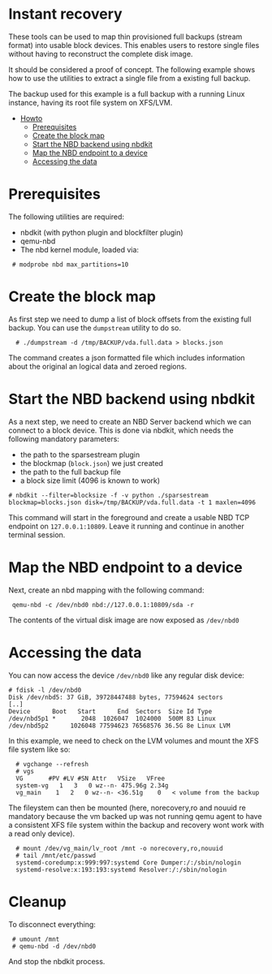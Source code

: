 # Instant recovery

These tools can be used to map thin provisioned full backups (stream format)
into usable block devices. This enables users to restore single files without
having to reconstruct the complete disk image.

It should be considered a proof of concept. The following example shows how to
use the utilities to extract a single file from a existing full backup.

The backup used for this example is a full backup with a running Linux
instance, having its root file system on XFS/LVM.

* [Howto](#howto)
    * [Prerequisites](#prerequisites)
    * [Create the block map](#create-the-block-map)
    * [Start the NBD backend using nbdkit](#start-the-nbd-backend-using-nbdkit)
    * [Map the NBD endpoint to a device](#map-the-nbd-endpoint-to-a-device)
    * [Accessing the data](#accessing-the-data)

# Prerequisites

The following utilities are required:

 * nbdkit  (with python plugin and blockfilter plugin)
 * qemu-nbd
 * The nbd kernel module, loaded via:
 
```
 # modprobe nbd max_partitions=10
```

# Create the block map

As first step we need to dump a list of block offsets from the existing
full backup. You can use the `dumpstream` utility to do so.

```
  # ./dumpstream -d /tmp/BACKUP/vda.full.data > blocks.json
```

The command creates a json formatted file which includes information
about the original an logical data and zeroed regions.

# Start the NBD backend using nbdkit

As a next step, we need to create an NBD Server backend which we can
connect to a block device. This is done via nbdkit, which needs the
following mandatory parameters:

 * the path to the sparsestream plugin
 * the blockmap (`block.json`) we just created
 * the path to the full backup file
 * a block size limit (4096 is known to work)
 
```
# nbdkit --filter=blocksize -f -v python ./sparsestream blockmap=blocks.json disk=/tmp/BACKUP/vda.full.data -t 1 maxlen=4096
```

This command will start in the foreground and create a usable NBD TCP endpoint
on `127.0.0.1:10809`. Leave it running and continue in another terminal
session.

# Map the NBD endpoint to a device

Next, create an nbd mapping with the following command:

```
 qemu-nbd -c /dev/nbd0 nbd://127.0.0.1:10809/sda -r
```

The contents of the virtual disk image are now exposed as `/dev/nbd0`

# Accessing the data

You can now access the device `/dev/nbd0` like any regular disk device:

```
# fdisk -l /dev/nbd0
Disk /dev/nbd5: 37 GiB, 39728447488 bytes, 77594624 sectors
[..]
Device      Boot   Start      End  Sectors  Size Id Type
/dev/nbd5p1 *       2048  1026047  1024000  500M 83 Linux
/dev/nbd5p2      1026048 77594623 76568576 36.5G 8e Linux LVM
```

In this example, we need to check on the LVM volumes and mount
the XFS file system like so:

```
  # vgchange --refresh
  # vgs
  VG       #PV #LV #SN Attr   VSize   VFree
  system-vg   1   3   0 wz--n- 475.96g 2.34g
  vg_main    1   2   0 wz--n- <36.51g    0   < volume from the backup

```

The fileystem can then be mounted (here, norecovery,ro and nouuid
re mandatory because the vm backed up was not running qemu agent
to have a consistent XFS file system within the backup and recovery 
wont work with a read only device).

```
  # mount /dev/vg_main/lv_root /mnt -o norecovery,ro,nouuid
  # tail /mnt/etc/passwd
  systemd-coredump:x:999:997:systemd Core Dumper:/:/sbin/nologin
  systemd-resolve:x:193:193:systemd Resolver:/:/sbin/nologin
```


# Cleanup

To disconnect everything:

```
 # umount /mnt
 # qemu-nbd -d /dev/nbd0
```

And stop the nbdkit process.
